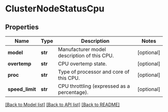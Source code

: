 # ClusterNodeStatusCpu

## Properties
Name | Type | Description | Notes
------------ | ------------- | ------------- | -------------
**model** | **str** | Manufacturer model description of this CPU. | [optional] 
**overtemp** | **str** | CPU overtemp state. | [optional] 
**proc** | **str** | Type of processor and core of this CPU. | [optional] 
**speed_limit** | **str** | CPU throttling (expressed as a percentage). | [optional] 

[[Back to Model list]](../README.md#documentation-for-models) [[Back to API list]](../README.md#documentation-for-api-endpoints) [[Back to README]](../README.md)


